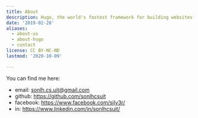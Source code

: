 ```yaml
---
title: About
description: Hugo, the world's fastest framework for building websites
date: '2019-02-28'
aliases:
  - about-us
  - about-hugo
  - contact
license: CC BY-NC-ND
lastmod: '2020-10-09'

---
```


You can find me here:
- email: sonlh.cs.uit@gmail.com
- github: https://github.com/sonlhcsuit
- facebook: https://www.facebook.com/sjIv3r/
- in: https://www.linkedin.com/in/sonlhcsuit/